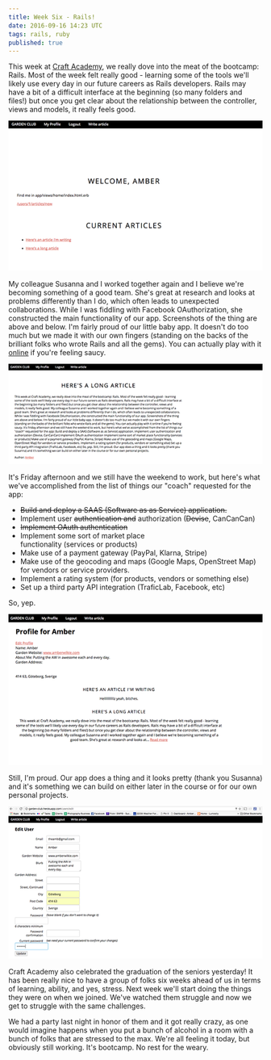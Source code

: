 ```yaml
---
title: Week Six - Rails!
date: 2016-09-16 14:23 UTC
tags: rails, ruby
published: true
---
```

This week at [Craft Academy](http://www.craftacademy.se), we really dove into the meat of the bootcamp: Rails. Most of the week felt really good - learning some of the tools we'll likely use every day in our future careers as Rails developers. Rails may have a bit of a difficult interface at the beginning (so many folders and files!) but once you get clear about the relationship between the controller, views and models, it really feels good.

![Screenshot four from Garden Club](images/garden-app-screenshots/four.png)

My colleague Susanna and I worked together again and I believe we're becoming something of a good team. She's great at research and looks at problems differently than I do, which often leads to unexpected collaborations. While I was fiddling with Facebook OAuthorization, she constructed the main functionality of our app. Screenshots of the thing are above and below. I'm fairly proud of our little baby app. It doesn't do too much but we made it with our own fingers (standing on the backs of the brilliant folks who wrote Rails and all the gems). You can actually play with it [online](http://garden-club.herokuapp.com/) if you're feeling saucy.

![Screenshot two from Garden Club](images/garden-app-screenshots/two.png)

It's Friday afternoon and we still have the weekend to work, but here's what we've accomplished from the list of things our "coach" requested for the app:

* ~~Build and deploy a SAAS (Software as as Service) application.~~  
* Implement user ~~authentication and~~ authorization (~~Devise~~, CanCanCan)  
* ~~Implement OAuth authentication~~  
* Implement some sort of market place  
 functionality (services or products)  
* Make use of a payment gateway (PayPal, Klarna, Stripe)  
* Make use of the geocoding and maps (Google Maps, OpenStreet Map) for vendors or service providers.  
* Implement a rating system (for products, vendors or something else)  
* Set up a third party API integration (TraficLab, Facebook, etc)

So, yep.

![Screenshot three from Garden Club](images/garden-app-screenshots/three.png)

Still, I'm proud. Our app does a thing and it looks pretty (thank you Susanna) and it's something we can build on either later in the course or for our own personal projects.

![Screenshot one from Garden Club](images/garden-app-screenshots/one.png)

Craft Academy also celebrated the graduation of the seniors yesterday! It has been really nice to have a group of folks six weeks ahead of us in terms of learning, ability, and yes, stress. Next week we'll start doing the things they were on when we joined. We've watched them struggle and now we get to struggle with the same challenges.

We had a party last night in honor of them and it got really crazy, as one would imagine happens when you put a bunch of alcohol in a room with a bunch of folks that are stressed to the max. We're all feeling it today, but obviously still working. It's bootcamp. No rest for the weary.
